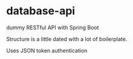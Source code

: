 # database-api
dummy RESTful API with Spring Boot

Structure is a little dated with a lot of boilerplate.

Uses JSON token authentication
